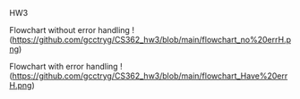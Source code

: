HW3 

Flowchart without error handling
!(https://github.com/gcctryg/CS362_hw3/blob/main/flowchart_no%20errH.png)

Flowchart with error handling
!(https://github.com/gcctryg/CS362_hw3/blob/main/flowchart_Have%20errH.png)

